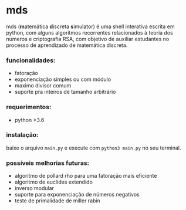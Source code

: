 # mds

mds (**m**atemática **d**iscreta **s**imulator) é uma shell interativa escrita em python, com alguns algoritmos recorrentes relacionados à teoria dos números e criptografia RSA, com objetivo de auxiliar estudantes no processo de aprendizado de matemática discreta.

### funcionalidades:
- fatoração 
- exponenciação simples ou com módulo
- maximo divisor comum
- suporte pra inteiros de tamanho arbitrário

### requerimentos:
- python >3.6

### instalação:
baixe o arquivo `main.py` e execute com `python3 main.py` no seu terminal.

### possíveis melhorias futuras:
- algoritmo de pollard rho para uma fatoração mais eficiente
- algoritmo de euclides extendido
- inverso modular
- suporte para exponenciação de números negativos
- teste de primalidade de miller rabin
